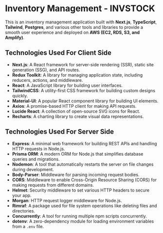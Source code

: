 # Inventory Management - INVSTOCK

This is an inventory management application built with **Next.js**, **TypeScript**, **Tailwind**, **Postgres**, and various other tools and libraries to provide a smooth user experience and deployed on **AWS (EC2, RDS, S3, and Amplify)**.

## Technologies Used For Client Side

- **Next.js**: A React framework for server-side rendering (SSR), static site generation (SSG), and API routes.
- **Redux Toolkit**: A library for managing application state, including reducers, actions, and middleware.
- **React**: A JavaScript library for building user interfaces.
- **TailwindCSS**: A utility-first CSS framework for building custom designs quickly.
- **Material-UI**: A popular React component library for building UI elements.
- **Axios**: A promise-based HTTP client for making API requests.
- **Lucide React**: A collection of open-source SVG icons for React.
- **Recharts**: A charting library to create visual data representations.

## Technologies Used For Server Side

- **Express**: A minimal web framework for building REST APIs and handling HTTP requests in Node.js.
- **Prisma ORM**: A modern ORM for Node.js that simplifies database queries and migrations.
- **Nodemon**: A tool that automatically restarts the server on file changes during development.
- **Body-Parser**: Middleware for parsing incoming request bodies.
- **CORS**: Middleware to enable Cross-Origin Resource Sharing (CORS) for making requests from different domains.
- **Helmet**: Security middleware to set various HTTP headers to secure your app.
- **Morgan**: HTTP request logger middleware for Node.js.
- **Rimraf**: A package used for file system operations like deleting files and directories.
- **Concurrently**: A tool for running multiple npm scripts concurrently.
- **dotenv**: A zero-dependency module for loading environment variables from a `.env` file.


